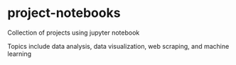 # project-notebooks

Collection of projects using jupyter notebook

Topics include data analysis, data visualization, web scraping, and machine learning
